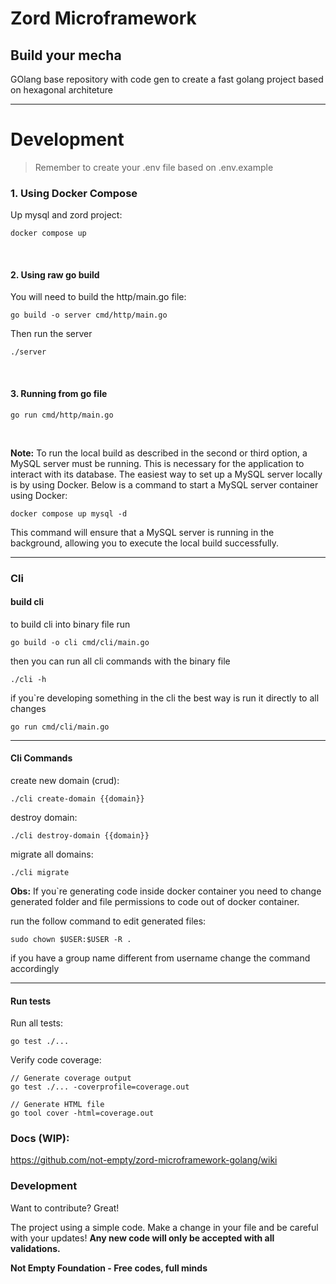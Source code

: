 # Zord Microframework
## Build your mecha

GOlang base repository with code gen to create a fast golang project based on hexagonal architeture

---

# Development
> Remember to create your .env file based on .env.example

### 1. Using Docker Compose
Up mysql and zord project:

``` SHELL
docker compose up
```

<br />

#### 2. Using raw go build

You will need to build the http/main.go file:

``` SHELL
go build -o server cmd/http/main.go
```

Then run the server

``` SHELL
./server
```

<br />

#### 3. Running from go file

``` SHELL
go run cmd/http/main.go
```

<br />

**Note:** To run the local build as described in the second or third option, a MySQL server must be running. This is necessary for the application to interact with its database. The easiest way to set up a MySQL server locally is by using Docker. Below is a command to start a MySQL server container using Docker:

``` SHELL
docker compose up mysql -d
```
This command will ensure that a MySQL server is running in the background, allowing you to execute the local build successfully.

---

### Cli

#### build cli

to build cli into binary file run
``` SHELL
go build -o cli cmd/cli/main.go
```

then you can run all cli commands with the binary file
``` SHELL
./cli -h
```

if you`re developing something in the cli the best way is run it directly to all changes 
``` SHELL
go run cmd/cli/main.go
```

---

#### Cli Commands

create new domain (crud):
``` SHELL
./cli create-domain {{domain}}
```

destroy domain:
``` SHELL
./cli destroy-domain {{domain}}
```

migrate all domains:
``` SHELL
./cli migrate
```

**Obs:** If you`re generating code inside docker container you need to change generated folder and file permissions to code out of docker container.

run the follow command to edit generated files:
``` SHELL
sudo chown $USER:$USER -R .
```

if you have a group name different from username change the command accordingly

---

#### Run tests
Run all tests:
``` SHELL
go test ./...
```

Verify code coverage:
``` SHELL
// Generate coverage output
go test ./... -coverprofile=coverage.out

// Generate HTML file
go tool cover -html=coverage.out
```

### Docs (WIP):
https://github.com/not-empty/zord-microframework-golang/wiki

### Development

Want to contribute? Great!

The project using a simple code.
Make a change in your file and be careful with your updates!
**Any new code will only be accepted with all validations.**


**Not Empty Foundation - Free codes, full minds**
